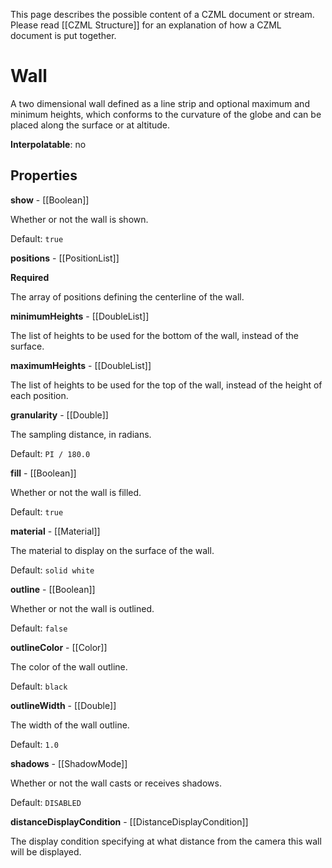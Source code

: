 This page describes the possible content of a CZML document or stream.  Please read [[CZML Structure]] for an explanation of how a CZML document is put together.

# Wall

A two dimensional wall defined as a line strip and optional maximum and minimum heights, which conforms to the curvature of the globe and can be placed along the surface or at altitude.

**Interpolatable**: no

## Properties

**show** - [[Boolean]]

Whether or not the wall is shown.

Default: `true`


**positions** - [[PositionList]]

**Required**

The array of positions defining the centerline of the wall.


**minimumHeights** - [[DoubleList]]

The list of heights to be used for the bottom of the wall, instead of the surface.


**maximumHeights** - [[DoubleList]]

The list of heights to be used for the top of the wall, instead of the height of each position.


**granularity** - [[Double]]

The sampling distance, in radians.

Default: `PI / 180.0`


**fill** - [[Boolean]]

Whether or not the wall is filled.

Default: `true`


**material** - [[Material]]

The material to display on the surface of the wall.

Default: `solid white`


**outline** - [[Boolean]]

Whether or not the wall is outlined.

Default: `false`


**outlineColor** - [[Color]]

The color of the wall outline.

Default: `black`


**outlineWidth** - [[Double]]

The width of the wall outline.

Default: `1.0`


**shadows** - [[ShadowMode]]

Whether or not the wall casts or receives shadows.

Default: `DISABLED`


**distanceDisplayCondition** - [[DistanceDisplayCondition]]

The display condition specifying at what distance from the camera this wall will be displayed.


